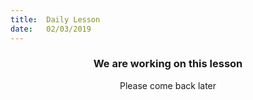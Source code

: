 ```yaml
---
title:  Daily Lesson
date:   02/03/2019
---
```


### <center>We are working on this lesson</center>
<center>Please come back later</center>